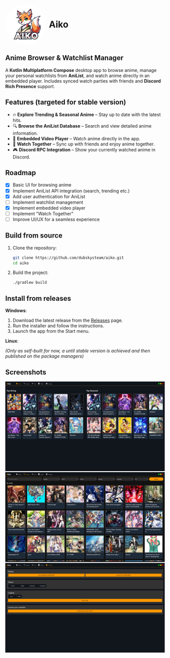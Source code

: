 <div align="center" style="display: flex; align-items: center; gap: 10px;">
    <img src="docs/github/logo.png" alt="WinFlux Logo" width="128" style="border-radius: 50%; vertical-align: middle; align: left">
    <h1 style="margin: 0;">Aiko</h1>
</div>

## Anime Browser & Watchlist Manager

A **Kotlin Multiplatform Compose** desktop app to browse anime, manage your personal watchlists from **AniList**, and watch anime directly in an embedded player. Includes synced watch parties with friends and **Discord Rich Presence** support.

## Features (targeted for stable version)

- 🔥 **Explore Trending & Seasonal Anime** – Stay up to date with the latest hits.
- 🔍 **Browse the AniList Database** – Search and view detailed anime information.
- 🎥 **Embedded Video Player** – Watch anime directly in the app.
- 👫 **Watch Together** – Sync up with friends and enjoy anime together.
- 🎮 **Discord RPC Integration** – Show your currently watched anime in Discord.

## Roadmap

- [X] Basic UI for browsing anime
- [X] Implement AniList API integration (search, trending etc.)
- [X] Add user authentication for AniList
- [ ] Implement watchlist management
- [X] Implement embedded video player
- [ ] Implement "Watch Together"
- [ ] Improve UI/UX for a seamless experience

## Build from source

1. Clone the repository:
   ```sh
   git clone https://github.com/dubskysteam/aiko.git
   cd aiko
   ```
2. Build the project:
   ```sh
   ./gradlew build
   ```
   
## Install from releases

**Windows**:
1. Download the latest release from the [Releases](https://github.com/dubskysteam/aiko/releases) page.
2. Run the installer and follow the instructions.
3. Launch the app from the Start menu.

**Linux**:

_(Only as self-built for now, a until stable version is achieved and then published on the package managers)_

## Screenshots
![Screenshot](docs/github/homescreen.png)
![Screenshot](docs/github/browse.png)
![Screenshot](docs/github/settings.png)
